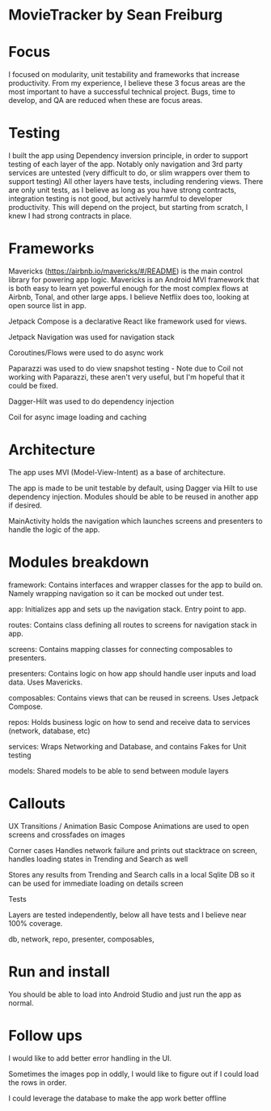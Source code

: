 # MovieTracker by Sean Freiburg

# Focus

I focused on modularity, unit testability and frameworks that increase productivity.
From my experience, I believe these 3 focus areas are the most important to have a
successful technical project. Bugs, time to develop, and QA are reduced when these are focus areas.

# Testing
I built the app using Dependency inversion principle, in order to support testing of each layer of the app.
Notably only navigation and 3rd party services are untested (very difficult to do, or slim wrappers over them to support testing)
All other layers have tests, including rendering views.
There are only unit tests, as I believe as long as you have strong contracts, integration testing is
not good, but actively harmful to developer productivity. This will depend on the project, but starting from
scratch, I knew I had strong contracts in place.

# Frameworks
Mavericks (https://airbnb.io/mavericks/#/README) is the main control library for powering app logic.
Mavericks is an Android MVI framework that is both easy to learn yet powerful enough for the most complex flows
at Airbnb, Tonal, and other large apps.
I believe Netflix does too, looking at open source list in app.


Jetpack Compose is a declarative React like framework used for views.


Jetpack Navigation was used for navigation stack

Coroutines/Flows were used to do async work

Paparazzi was used to do view snapshot testing - Note due to Coil not working with Paparazzi,
these aren't very useful, but I'm hopeful that it could be fixed.

Dagger-Hilt was used to do dependency injection

Coil for async image loading and caching

# Architecture
The app uses MVI (Model-View-Intent) as a base of architecture.

The app is made to be unit testable by default, using Dagger via Hilt to use dependency injection.
Modules should be able to be reused in another app if desired.


MainActivity holds the navigation which launches screens and presenters to handle the logic of the app.

# Modules breakdown

framework: Contains interfaces and wrapper classes for the app to build on.
Namely wrapping navigation so it can be mocked out under test.

app: Initializes app and sets up the navigation stack. Entry point to app.

routes: Contains class defining all routes to screens for navigation stack in app.

screens: Contains mapping classes for connecting composables to presenters.

presenters: Contains logic on how app should handle user inputs and load data. Uses Mavericks.

composables: Contains views that can be reused in screens. Uses Jetpack Compose.


repos: Holds business logic on how to send and receive data to services (network, database, etc)


services: Wraps Networking and Database, and contains Fakes for Unit testing


models: Shared models to be able to send between module layers

# Callouts

UX Transitions / Animation
Basic Compose Animations are used to open screens and crossfades on images

Corner cases
Handles network failure and prints out stacktrace on screen, handles loading states in Trending and Search as well

Stores any results from Trending and Search calls in a local Sqlite DB so it can be used for immediate loading on details screen


Tests

Layers are tested independently, below all have tests and I believe near 100% coverage.

db,
network,
repo,
presenter,
composables,

# Run and install

You should be able to load into Android Studio and just run the app as normal.

# Follow ups

I would like to add better error handling in the UI.

Sometimes the images pop in oddly, I would like to figure out if I could load the rows in order.

I could leverage the database to make the app work better offline
